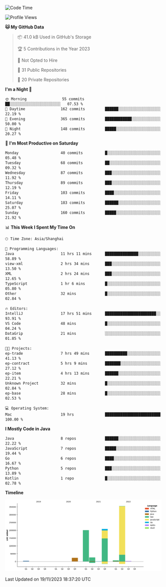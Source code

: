 <!--START_SECTION:waka-->
![Code Time](http://img.shields.io/badge/Code%20Time-2%2C133%20hrs%2038%20mins-blue)

![Profile Views](http://img.shields.io/badge/Profile%20Views-0-blue)

**🐱 My GitHub Data** 

> 📦 41.0 kB Used in GitHub's Storage 
 > 
> 🏆 5 Contributions in the Year 2023
 > 
> 🚫 Not Opted to Hire
 > 
> 📜 31 Public Repositories 
 > 
> 🔑 20 Private Repositories 
 > 
**I'm a Night 🦉** 

```text
🌞 Morning                55 commits          ██░░░░░░░░░░░░░░░░░░░░░░░   07.53 % 
🌆 Daytime                162 commits         ██████░░░░░░░░░░░░░░░░░░░   22.19 % 
🌃 Evening                365 commits         ████████████░░░░░░░░░░░░░   50.00 % 
🌙 Night                  148 commits         █████░░░░░░░░░░░░░░░░░░░░   20.27 % 
```
📅 **I'm Most Productive on Saturday** 

```text
Monday                   40 commits          █░░░░░░░░░░░░░░░░░░░░░░░░   05.48 % 
Tuesday                  68 commits          ██░░░░░░░░░░░░░░░░░░░░░░░   09.32 % 
Wednesday                87 commits          ███░░░░░░░░░░░░░░░░░░░░░░   11.92 % 
Thursday                 89 commits          ███░░░░░░░░░░░░░░░░░░░░░░   12.19 % 
Friday                   103 commits         ████░░░░░░░░░░░░░░░░░░░░░   14.11 % 
Saturday                 183 commits         ██████░░░░░░░░░░░░░░░░░░░   25.07 % 
Sunday                   160 commits         █████░░░░░░░░░░░░░░░░░░░░   21.92 % 
```


📊 **This Week I Spent My Time On** 

```text
🕑︎ Time Zone: Asia/Shanghai

💬 Programming Languages: 
Java                     11 hrs 11 mins      ███████████████░░░░░░░░░░   58.89 % 
view-xml                 2 hrs 34 mins       ███░░░░░░░░░░░░░░░░░░░░░░   13.50 % 
XML                      2 hrs 24 mins       ███░░░░░░░░░░░░░░░░░░░░░░   12.65 % 
TypeScript               1 hr 6 mins         █░░░░░░░░░░░░░░░░░░░░░░░░   05.80 % 
Other                    32 mins             █░░░░░░░░░░░░░░░░░░░░░░░░   02.84 % 

🔥 Editors: 
IntelliJ                 17 hrs 51 mins      ███████████████████████░░   93.91 % 
VS Code                  48 mins             █░░░░░░░░░░░░░░░░░░░░░░░░   04.24 % 
DataGrip                 21 mins             ░░░░░░░░░░░░░░░░░░░░░░░░░   01.85 % 

🐱‍💻 Projects: 
ep-trade                 7 hrs 49 mins       ██████████░░░░░░░░░░░░░░░   41.13 % 
ep-contract              5 hrs 9 mins        ███████░░░░░░░░░░░░░░░░░░   27.12 % 
ep-item                  4 hrs 13 mins       ██████░░░░░░░░░░░░░░░░░░░   22.21 % 
Unknown Project          32 mins             █░░░░░░░░░░░░░░░░░░░░░░░░   02.84 % 
ep-base                  28 mins             █░░░░░░░░░░░░░░░░░░░░░░░░   02.53 % 

💻 Operating System: 
Mac                      19 hrs              █████████████████████████   100.00 % 
```

**I Mostly Code in Java** 

```text
Java                     8 repos             ██████░░░░░░░░░░░░░░░░░░░   22.22 % 
JavaScript               7 repos             █████░░░░░░░░░░░░░░░░░░░░   19.44 % 
Go                       6 repos             ████░░░░░░░░░░░░░░░░░░░░░   16.67 % 
Python                   5 repos             ███░░░░░░░░░░░░░░░░░░░░░░   13.89 % 
Kotlin                   1 repo              █░░░░░░░░░░░░░░░░░░░░░░░░   02.78 % 
```



**Timeline**

![Lines of Code chart](https://raw.githubusercontent.com/youtiaoguagua/youtiaoguagua/master/assets/bar_graph.png)


 Last Updated on 19/11/2023 18:37:20 UTC
<!--END_SECTION:waka-->
